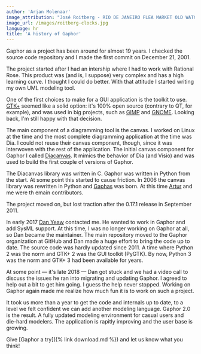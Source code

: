 ```yaml
---
author: 'Arjan Molenaar'
image_attribution: "José Roitberg - RIO DE JANEIRO FLEA MARKET OLD WATCHES APR 2011. https://www.flickr.com/photos/roitberg/5603167669\n"
image_url: /images/roitberg-clocks.jpg
language: hr
title: 'A history of Gaphor'
---
```


Gaphor as a project has been around for almost 19 years.  I checked the
source code repository and I made the first commit on December 21, 2001.

The project started after I had an intership where I had to work with
Rational Rose.  This product was (and is, I suppose) very complex and has a
high learning curve.  I thought I could do better. With that attitude I
started writing my own UML modeling tool.

<!--break-->

One of the first choices to make for a GUI application is the toolkit to
use.  [GTK+](https://gtk.org) seemed like a solid option: it's 100% open
source (contrary to QT, for example), and was used in big projects, such as
[GIMP](https://gimp.org) and [GNOME](https://gnome.org).  Looking back, I'm
still happy with that decision.

The main component of a diagramming tool is the canvas. I worked on Linux at
the time and the most complete diagramming application at the time was
Dia. I could not reuse their canvas component, though, since it was
interwoven with the rest of the application.  The initial canvas component
for Gaphor I called [Diacanvas](http://diacanvas.sourceforge.net/).  It
mimics the behavior of Dia (and Visio) and was used to build the first
couple of versions of Gaphor.

The Diacanvas library was written in C. Gaphor was written in Python from
the start.  At some point this started to cause friction. In 2006 the canvas
library was rewritten in Python and
[Gaphas](https://github.com/gaphor/gaphas) was born. At this time
[Artur](https://github.com/wrobell) and me were th emain contributors.

The project moved on, but lost traction after the 0.17.1 release in
September 2011.

In early 2017 [Dan Yeaw](https://github.com/danyeaw) contacted me. He wanted
to work in Gaphor and add SysML support.  At this time, I was no longer
working on Gaphor at all, so Dan became the maintainer.  The main repository
moved to the Gaphor organization at GitHub and Dan made a huge effort to
bring the code up to date.  The source code was hardly updated since 2011. A
time where Python 2 was the norm and GTK+ 2 was the GUI toolkit (PyGTK).  By
now, Python 3 was the norm and GTK+ 3 had been available for years.

At some point &mdash; it's late 2018 &mdash; Dan got stuck and we had a
video call to discuss the issues he ran into migrating and updating Gaphor.
I agreed to help out a bit to get him going. I guess the help never
stopped.  Working on Gaphor again made me realize how much fun it is to work
on such a project.

It took us more than a year to get the code and internals up to date, to a
level we felt confident we can add another modeling language.  Gaphor 2.0 is
the result. A fully updated modeling environment for casual users and
die-hard modelers.  The application is rapitly improving and the user base
is growing.

Give [Gaphor a try]({% link download.md %}) and let us know what you think!
